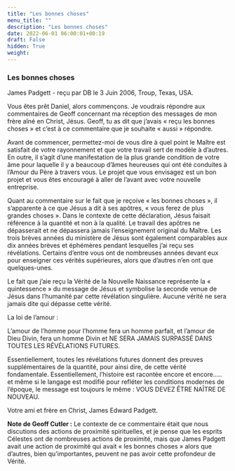 ```yaml
---
title: "Les bonnes choses"
menu_title: ""
description: "Les bonnes choses"
date: 2022-06-01 06:00:01+00:19
draft: False
hidden: True
weight:
---
```

### Les bonnes choses

James Padgett - reçu par DB le 3 Juin 2006, Troup, Texas, USA.

Vous êtes prêt Daniel, alors commençons. Je voudrais répondre aux commentaires de Geoff concernant ma réception des messages de mon frère aîné en Christ, Jésus. Geoff, tu as dit que j’avais « reçu les bonnes choses » et c’est à ce commentaire que je souhaite « aussi » répondre.

Avant de commencer, permettez-moi de vous dire à quel point le Maître est satisfait de votre rayonnement et que votre travail sert de modèle à d’autres. En outre, il s’agit d’une manifestation de la plus grande condition de votre âme pour laquelle il y a beaucoup d’âmes heureuses qui ont été conduites à l’Amour du Père à travers vous. Le projet que vous envisagez est un bon projet et vous êtes encouragé à aller de l’avant avec votre nouvelle entreprise.

Quant au commentaire sur le fait que je reçoive « les bonnes choses », il s’apparente à ce que Jésus a dit à ses apôtres, « vous ferez de plus grandes choses ». Dans le contexte de cette déclaration, Jésus faisait référence à la quantité et non à la qualité. Le travail des apôtres ne dépasserait et ne dépassera jamais l’enseignement original du Maître. Les trois brèves années du ministère de Jésus sont également comparables aux dix années brèves et éphémères pendant lesquelles j’ai reçu ses révélations. Certains d’entre vous ont de nombreuses années devant eux pour enseigner ces vérités supérieures, alors que d’autres n’en ont que quelques-unes.

Le fait que j’aie reçu la Vérité de la Nouvelle Naissance représente la « quintessence » du message de Jésus et symbolise la seconde venue de Jésus dans l’humanité par cette révélation singulière. Aucune vérité ne sera jamais dite qui dépasse cette vérité.

La loi de l’amour :

L’amour de l’homme pour l’homme fera un homme parfait, et l’amour de Dieu Divin, fera un homme Divin et NE SERA JAMAIS SURPASSÉ DANS TOUTES LES RÉVÉLATIONS FUTURES.

Essentiellement, toutes les révélations futures donnent des preuves supplémentaires de la quantité, pour ainsi dire, de cette vérité fondamentale. Essentiellement, l’histoire est racontée encore et encore….. et même si le langage est modifié pour refléter les conditions modernes de l’époque, le message est toujours le même : VOUS DEVEZ ÊTRE NAÎTRE DE NOUVEAU.

Votre ami et frère en Christ, James Edward Padgett.

**Note de Geoff Cutler :**  Le contexte de ce commentaire était que nous discutions des actions de proximité spirituelles, et je pense que les esprits Célestes ont de nombreuses actions de proximité, mais que James Padgett avait une action de proximité qui avait « les bonnes choses » alors que d’autres, bien qu’importantes, peuvent ne pas avoir cette profondeur de Vérité.

